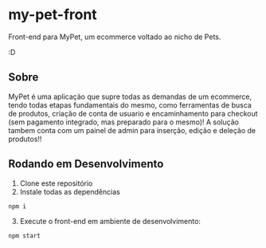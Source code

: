 # my-pet-front

Front-end para MyPet, um ecommerce voltado ao nicho de Pets.

:D

## Sobre

MyPet é uma aplicação que supre todas as demandas de um ecommerce, tendo todas etapas fundamentais do mesmo, como ferramentas de busca de produtos, criação de conta de usuario e encaminhamento para checkout (sem pagamento integrado, mas preparado para o mesmo)! A solução tambem conta com um painel de admin para inserção, edição e deleção de produtos!!

## Rodando em Desenvolvimento

1. Clone este repositório
2. Instale todas as dependências

```bash
npm i
```

3. Execute o front-end em ambiente de desenvolvimento:

```bash
npm start
```
